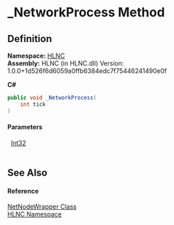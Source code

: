 # _NetworkProcess Method




## Definition
**Namespace:** <a href="N_HLNC">HLNC</a>  
**Assembly:** HLNC (in HLNC.dll) Version: 1.0.0+1d526f6d6059a0ffb6384edc7f75446241490e0f

**C#**
``` C#
public void _NetworkProcess(
	int tick
)
```



#### Parameters
<dl><dt>  <a href="https://learn.microsoft.com/dotnet/api/system.int32" target="_blank" rel="noopener noreferrer">Int32</a></dt><dd> </dd></dl>

## See Also


#### Reference
<a href="T_HLNC_NetNodeWrapper">NetNodeWrapper Class</a>  
<a href="N_HLNC">HLNC Namespace</a>  
